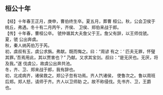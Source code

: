 ## 桓公十年

【经】十年春王正月，庚申，曹伯终生卒。夏五月，葬曹
桓公。秋，公会卫侯于桃丘，弗遇。冬十有二月丙午，齐侯、
卫侯、郑伯来战于郎。  
【传】十年春，曹桓公卒。
虢仲谮其大夫詹父于王。詹父有辞，以王师伐虢。夏，虢
公出奔虞。  
秋，秦人纳芮伯万于芮。  
初，虞叔有玉，虞公求旃。弗献。既而悔之。曰：“周谚
有之：‘ 匹夫无罪，怀璧其罪。’吾焉用此，其以贾害也？”
乃献。又求其宝剑。叔曰：“是无厌也。无厌，将及我。”遂
伐虞公，故虞公出奔共池。  
冬，齐、卫、郑来战于郎，我有辞也。  
初，北戎病齐，诸侯救之。郑公子忽有功焉。齐人饩诸侯，
使鲁次之。鲁以周班后郑。郑人怒，请师于齐。齐人以卫师助
之。故不称侵伐。先书齐、卫，王爵也。  

